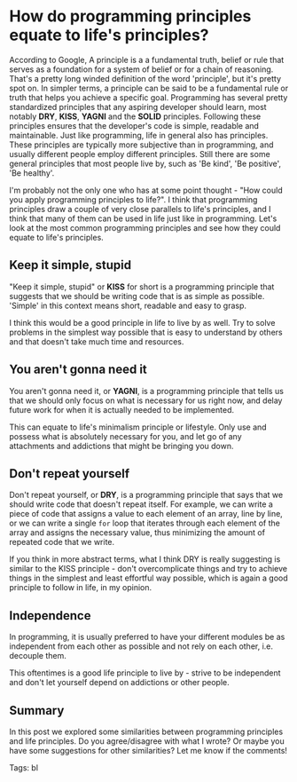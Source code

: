 # How do programming principles equate to life's principles?

According to Google, A principle is a a fundamental truth, belief or rule that serves as a foundation for a system of belief or for a chain of reasoning. That's a pretty long winded definition of the word 'principle', but it's pretty spot on. In simpler terms, a principle can be said to be a fundamental rule or truth that helps you achieve a specific goal. Programming has several pretty standardized principles that any aspiring developer should learn, most notably **DRY**, **KISS**, **YAGNI** and the **SOLID** principles. Following these principles ensures that the developer's code is simple, readable and maintainable. Just like programming, life in general also has principles. These principles are typically more subjective than in programming, and usually different people employ different principles. Still there are some general principles that most people live by, such as 'Be kind', 'Be positive', 'Be healthy'.

I'm probably not the only one who has at some point thought - "How could you apply programming principles to life?". I think that programming principles draw a couple of very close parallels to life's principles, and I think that many of them can be used in life just like in programming. Let's look at the most common programming principles and see how they could equate to life's principles.

## Keep it simple, stupid

"Keep it simple, stupid" or **KISS** for short is a programming principle that suggests that we should be writing code that is as simple as possible. 'Simple' in this context means short, readable and easy to grasp.

I think this would be a good principle in life to live by as well. Try to solve problems in the simplest way possible that is easy to understand by others and that doesn't take much time and resources.

## You aren't gonna need it

You aren't gonna need it, or **YAGNI**, is a programming principle that tells us that we should only focus on what is necessary for us right now, and delay future work for when it is actually needed to be implemented.

This can equate to life's minimalism principle or lifestyle. Only use and possess what is absolutely necessary for you, and let go of any attachments and addictions that might be bringing you down.

## Don't repeat yourself

Don't repeat yourself, or **DRY**, is a programming principle that says that we should write code that doesn't repeat itself. For example, we can write a piece of code that assigns a value to each element of an array, line by line, or we can write a single `for` loop that iterates through each element of the array and assigns the necessary value, thus minimizing the amount of repeated code that we write.

If you think in more abstract terms, what I think DRY is really suggesting is similar to the KISS principle - don't overcomplicate things and try to achieve things in the simplest and least effortful way possible, which is again a good principle to follow in life, in my opinion.

## Independence

In programming, it is usually preferred to have your different modules be as independent from each other as possible and not rely on each other, i.e. decouple them.

This oftentimes is a good life principle to live by - strive to be independent and don't let yourself depend on addictions or other people.

## Summary

In this post we explored some similarities between programming principles and life principles. Do you agree/disagree with what I wrote? Or maybe you have some suggestions for other similarities? Let me know if the comments!


Tags:
  bl